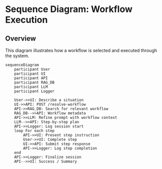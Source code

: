 # Sequence Diagram: Workflow Execution

## Overview

This diagram illustrates how a workflow is selected and executed through the system.

```mermaid
sequenceDiagram
    participant User
    participant UI
    participant API
    participant RAG_DB
    participant LLM
    participant Logger

    User->>UI: Describe a situation
    UI->>API: POST /resolve-workflow
    API->>RAG_DB: Search for relevant workflow
    RAG_DB-->>API: Workflow metadata
    API->>LLM: Refine prompt with workflow context
    LLM-->>API: Step-by-step plan
    API->>Logger: Log session start
    loop For each step
        API->>UI: Present step instruction
        User->>UI: Complete step
        UI->>API: Submit step response
        API->>Logger: Log step completion
    end
    API->>Logger: Finalize session
    API-->>UI: Success / Summary
```
